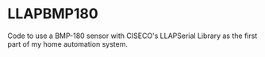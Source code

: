 # LLAPBMP180
Code to use a BMP-180 sensor with CISECO's LLAPSerial Library as the first part of my home automation system.
